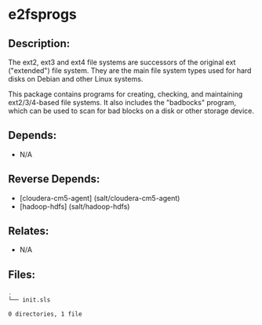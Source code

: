 # e2fsprogs

## Description:

The ext2, ext3 and ext4 file systems are successors of the original ext ("extended") file system. They are the main file system types used for hard disks on Debian and other Linux systems.

This package contains programs for creating, checking, and maintaining ext2/3/4-based file systems.  It also includes the "badbocks" program, which can be used to scan for bad blocks on a disk or other storage device.

## Depends:

  -  N/A

## Reverse Depends:

  -  [cloudera-cm5-agent] (salt/cloudera-cm5-agent)
  -  [hadoop-hdfs] (salt/hadoop-hdfs)

## Relates:

  -  N/A

## Files:

```bash
.
└── init.sls

0 directories, 1 file
```
